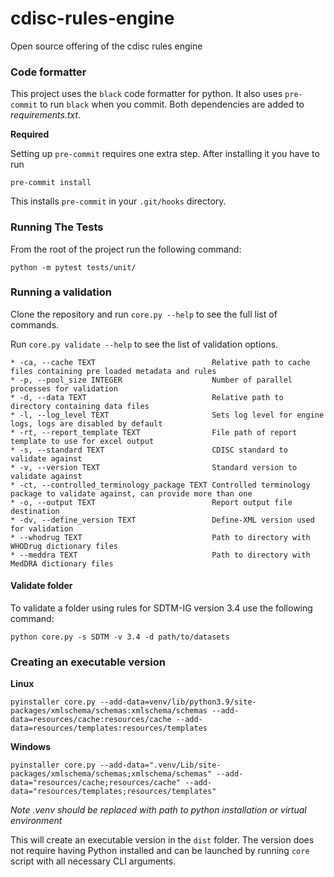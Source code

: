 # cdisc-rules-engine
Open source offering of the cdisc rules engine

### Code formatter
This project uses the `black` code formatter for python.
It also uses `pre-commit` to run `black` when you commit.
Both dependencies are added to *requirements.txt*.

**Required**

Setting up `pre-commit` requires one extra step. After installing it you have to run

`pre-commit install`

This installs `pre-commit` in your `.git/hooks` directory.

### Running The Tests
From the root of the project run the following command:

`python -m pytest tests/unit/`
### Running a validation

Clone the repository and run `core.py --help` to see the full list of commands.

Run `core.py validate --help` to see the list of validation options.

```
* -ca, --cache TEXT                          Relative path to cache files containing pre loaded metadata and rules
* -p, --pool_size INTEGER                    Number of parallel processes for validation
* -d, --data TEXT                            Relative path to directory containing data files
* -l, --log_level TEXT                       Sets log level for engine logs, logs are disabled by default
* -rt, --report_template TEXT                File path of report template to use for excel output
* -s, --standard TEXT                        CDISC standard to validate against
* -v, --version TEXT                         Standard version to validate against
* -ct, --controlled_terminology_package TEXT Controlled terminology package to validate against, can provide more than one
* -o, --output TEXT                          Report output file destination
* -dv, --define_version TEXT                 Define-XML version used for validation
* --whodrug TEXT                             Path to directory with WHODrug dictionary files
* --meddra TEXT                              Path to directory with MedDRA dictionary files
```

#### Validate folder
To validate a folder using rules for SDTM-IG version 3.4 use the following command:

`python core.py -s SDTM -v 3.4 -d path/to/datasets`

### Creating an executable version

**Linux**

`pyinstaller core.py --add-data=venv/lib/python3.9/site-packages/xmlschema/schemas:xmlschema/schemas --add-data=resources/cache:resources/cache --add-data=resources/templates:resources/templates`

**Windows**

`pyinstaller core.py --add-data=".venv/Lib/site-packages/xmlschema/schemas;xmlschema/schemas" --add-data="resources/cache;resources/cache" --add-data="resources/templates;resources/templates"`

_Note .venv should be replaced with path to python installation or virtual environment_

This will create an executable version in the `dist` folder. The version does not require having Python installed and
can be launched by running `core` script with all necessary CLI arguments.
